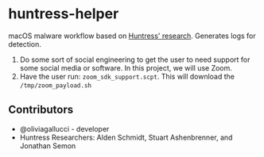 # huntress-helper
macOS malware workflow based on [Huntress' research](https://www.huntress.com/blog/inside-bluenoroff-web3-intrusion-analysis). Generates logs for detection.


1. Do some sort of social engineering to get the user to need support for some social media or software. In this project, we will use Zoom. 
2. Have the user run: `zoom_sdk_support.scpt`. This will download the `/tmp/zoom_payload.sh`


## Contributors 

- @oliviagallucci - developer
- Huntress Researchers: Alden Schmidt, Stuart Ashenbrenner, and Jonathan Semon
